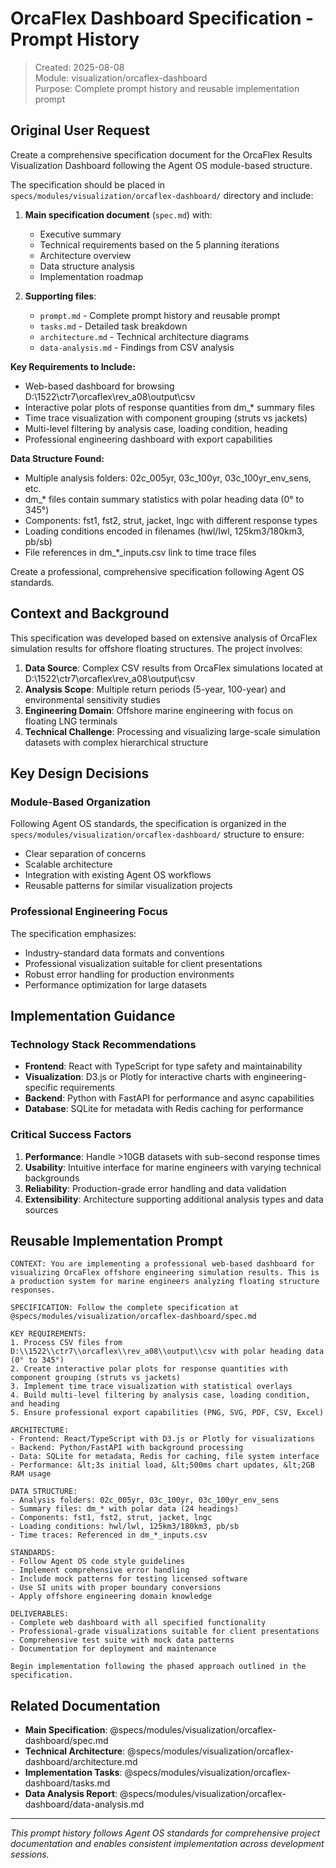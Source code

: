# OrcaFlex Dashboard Specification - Prompt History

> Created: 2025-08-08  
> Module: visualization/orcaflex-dashboard  
> Purpose: Complete prompt history and reusable implementation prompt

## Original User Request

Create a comprehensive specification document for the OrcaFlex Results Visualization Dashboard following the Agent OS module-based structure. 

The specification should be placed in `specs/modules/visualization/orcaflex-dashboard/` directory and include:

1. **Main specification document** (`spec.md`) with:
   - Executive summary
   - Technical requirements based on the 5 planning iterations
   - Architecture overview  
   - Data structure analysis
   - Implementation roadmap

2. **Supporting files**:
   - `prompt.md` - Complete prompt history and reusable prompt
   - `tasks.md` - Detailed task breakdown
   - `architecture.md` - Technical architecture diagrams
   - `data-analysis.md` - Findings from CSV analysis

**Key Requirements to Include:**
- Web-based dashboard for browsing D:\\1522\\ctr7\\orcaflex\\rev_a08\\output\\csv
- Interactive polar plots of response quantities from dm_* summary files
- Time trace visualization with component grouping (struts vs jackets)
- Multi-level filtering by analysis case, loading condition, heading
- Professional engineering dashboard with export capabilities

**Data Structure Found:**
- Multiple analysis folders: 02c_005yr, 03c_100yr, 03c_100yr_env_sens, etc.
- dm_* files contain summary statistics with polar heading data (0° to 345°)
- Components: fst1, fst2, strut, jacket, lngc with different response types
- Loading conditions encoded in filenames (hwl/lwl, 125km3/180km3, pb/sb)
- File references in dm_*_inputs.csv link to time trace files

Create a professional, comprehensive specification following Agent OS standards.

## Context and Background

This specification was developed based on extensive analysis of OrcaFlex simulation results for offshore floating structures. The project involves:

1. **Data Source**: Complex CSV results from OrcaFlex simulations located at D:\\1522\\ctr7\\orcaflex\\rev_a08\\output\\csv
2. **Analysis Scope**: Multiple return periods (5-year, 100-year) and environmental sensitivity studies
3. **Engineering Domain**: Offshore marine engineering with focus on floating LNG terminals
4. **Technical Challenge**: Processing and visualizing large-scale simulation datasets with complex hierarchical structure

## Key Design Decisions

### Module-Based Organization
Following Agent OS standards, the specification is organized in the `specs/modules/visualization/orcaflex-dashboard/` structure to ensure:
- Clear separation of concerns
- Scalable architecture
- Integration with existing Agent OS workflows
- Reusable patterns for similar visualization projects

### Professional Engineering Focus
The specification emphasizes:
- Industry-standard data formats and conventions
- Professional visualization suitable for client presentations
- Robust error handling for production environments
- Performance optimization for large datasets

## Implementation Guidance

### Technology Stack Recommendations
- **Frontend**: React with TypeScript for type safety and maintainability
- **Visualization**: D3.js or Plotly for interactive charts with engineering-specific requirements
- **Backend**: Python with FastAPI for performance and async capabilities
- **Database**: SQLite for metadata with Redis caching for performance

### Critical Success Factors
1. **Performance**: Handle &gt;10GB datasets with sub-second response times
2. **Usability**: Intuitive interface for marine engineers with varying technical backgrounds
3. **Reliability**: Production-grade error handling and data validation
4. **Extensibility**: Architecture supporting additional analysis types and data sources

## Reusable Implementation Prompt

```
CONTEXT: You are implementing a professional web-based dashboard for visualizing OrcaFlex offshore engineering simulation results. This is a production system for marine engineers analyzing floating structure responses.

SPECIFICATION: Follow the complete specification at @specs/modules/visualization/orcaflex-dashboard/spec.md

KEY REQUIREMENTS:
1. Process CSV files from D:\\1522\\ctr7\\orcaflex\\rev_a08\\output\\csv with polar heading data (0° to 345°)
2. Create interactive polar plots for response quantities with component grouping (struts vs jackets)
3. Implement time trace visualization with statistical overlays
4. Build multi-level filtering by analysis case, loading condition, and heading
5. Ensure professional export capabilities (PNG, SVG, PDF, CSV, Excel)

ARCHITECTURE:
- Frontend: React/TypeScript with D3.js or Plotly for visualizations
- Backend: Python/FastAPI with background processing
- Data: SQLite for metadata, Redis for caching, file system interface
- Performance: &lt;3s initial load, &lt;500ms chart updates, &lt;2GB RAM usage

DATA STRUCTURE:
- Analysis folders: 02c_005yr, 03c_100yr, 03c_100yr_env_sens
- Summary files: dm_* with polar data (24 headings)
- Components: fst1, fst2, strut, jacket, lngc
- Loading conditions: hwl/lwl, 125km3/180km3, pb/sb
- Time traces: Referenced in dm_*_inputs.csv

STANDARDS:
- Follow Agent OS code style guidelines
- Implement comprehensive error handling
- Include mock patterns for testing licensed software
- Use SI units with proper boundary conversions
- Apply offshore engineering domain knowledge

DELIVERABLES:
- Complete web dashboard with all specified functionality
- Professional-grade visualizations suitable for client presentations
- Comprehensive test suite with mock data patterns
- Documentation for deployment and maintenance

Begin implementation following the phased approach outlined in the specification.
```

## Related Documentation

- **Main Specification**: @specs/modules/visualization/orcaflex-dashboard/spec.md
- **Technical Architecture**: @specs/modules/visualization/orcaflex-dashboard/architecture.md
- **Implementation Tasks**: @specs/modules/visualization/orcaflex-dashboard/tasks.md
- **Data Analysis Report**: @specs/modules/visualization/orcaflex-dashboard/data-analysis.md

---

*This prompt history follows Agent OS standards for comprehensive project documentation and enables consistent implementation across development sessions.*